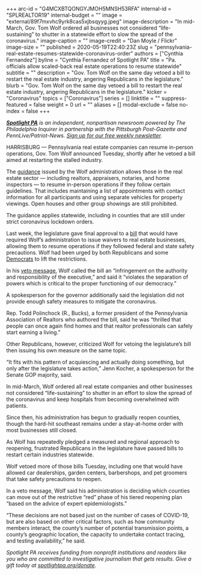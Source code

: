 +++
arc-id = "G4MCXBTQONGYJMOH5MNSH53RFA"
internal-id = "SPLREALTOR19"
internal-budget = ""
image = "external/89f7mxvhc9yrk8cas5xjbsqyyg.jpeg"
image-description = "In mid-March, Gov. Tom Wolf ordered all businesses not considered “life-sustaining” to shutter in a statewide effort to slow the spread of the coronavirus."
image-caption = ""
image-credit = "Dan Moyle / Flickr"
image-size = ""
published = 2020-05-19T22:40:23Z
slug = "pennsylvania-real-estate-resumes-statewide-coronavirus-order"
authors = ["Cynthia Fernandez"]
byline = "Cynthia Fernandez of Spotlight PA"
title = "Pa. officials allow scaled-back real estate operations to resume statewide"
subtitle = ""
description = "Gov. Tom Wolf on the same day vetoed a bill to restart the real estate industry, angering Republicans in the legislature."
blurb = "Gov. Tom Wolf on the same day vetoed a bill to restart the real estate industry, angering Republicans in the legislature."
kicker = "Coronavirus"
topics = ["Coronavirus"]
series = []
linktitle = ""
suppress-featured = false
weight = 0
url = ""
aliases = []
modal-exclude = false
no-index = false
+++

<a href="https://www.spotlightpa.org/"><i><b>Spotlight PA</b></i></a><i> is an independent, nonpartisan newsroom powered by The Philadelphia Inquirer in partnership with the Pittsburgh Post-Gazette and PennLive/Patriot-News. </i><a href="https://www.spotlightpa.org/newsletters"><i>Sign up for our free weekly newsletter</i></a><i>.</i>

HARRISBURG — Pennsylvania real estate companies can resume in-person operations, Gov. Tom Wolf announced Tuesday, shortly after he vetoed a bill aimed at restarting the stalled industry.

The <a href="https://web.archive.org/web/20230117093607/https://www.governor.pa.gov/wp-content/uploads/2020/05/20200519-Real-Estate-Guidance.pdf">guidance</a> issued by the Wolf administration allows those in the real estate sector — including realtors, appraisers, notaries, and home inspectors — to resume in-person operations if they follow certain guidelines. That includes maintaining a list of appointments with contact information for all participants and using separate vehicles for property viewings. Open houses and other group showings are still prohibited.

The guidance applies statewide, including in counties that are still under strict coronavirus lockdown orders.

Last week, the legislature gave final approval to a <a href="https://web.archive.org/20200504002430/https://www.legis.state.pa.us/cfdocs/billinfo/billinfo.cfm?syear=2019&sInd=0&body=H&type=B&bn=2412" target=_blank>bill</a> that would have required Wolf’s administration to issue waivers to real estate businesses, allowing them to resume operations if they followed federal and state safety precautions. Wolf had been urged by both Republicans and some <a href="https://www.pasenate.com/boscola-bill-would-exempt-real-estate-work-from-states-covid-19-restrictions/">Democrats</a> to lift the restrictions.

In his <a href="https://web.archive.org/web/20230117093607/https://www.governor.pa.gov/wp-content/uploads/2020/05/20200519-HB-2412-Veto-Message.pdf">veto message</a>, Wolf called the bill an “infringement on the authority and responsibility of the executive,” and said it “violates the separation of powers which is critical to the proper functioning of our democracy.”

A spokesperson for the governor additionally said the legislation did not provide enough safety measures to mitigate the coronavirus.

<script src="https://www.spotlightpa.org/embed.js" async></script><div data-spl-embed-version="1" data-spl-src="https://www.spotlightpa.org/embeds/donate/"></div>

Rep. Todd Polinchock (R., Bucks), a former president of the Pennsylvania Association of Realtors who authored the bill, said he was “thrilled that people can once again find homes and that realtor professionals can safely start earning a living.”

Other Republicans, however, criticized Wolf for vetoing the legislature’s bill then issuing his own measure on the same topic.

“It fits with his pattern of acquiescing and actually doing something, but only after the legislature takes action,” Jenn Kocher, a spokesperson for the Senate GOP majority, said.

In mid-March, Wolf ordered all real estate companies and other businesses not considered “life-sustaining” to shutter in an effort to slow the spread of the coronavirus and keep hospitals from becoming overwhelmed with patients.

Since then, his administration has begun to gradually reopen counties, though the hard-hit southeast remains under a stay-at-home order with most businesses still closed.

As Wolf has repeatedly pledged a measured and regional approach to reopening, frustrated Republicans in the legislature have passed bills to restart certain industries statewide.

<script src="https://www.spotlightpa.org/embed.js" async></script><div data-spl-embed-version="1" data-spl-src="https://www.spotlightpa.org/embeds/newsletter/"></div>

Wolf vetoed more of those bills Tuesday, including one that would have allowed car dealerships, garden centers, barbershops, and pet groomers that take safety precautions to reopen.

In a veto message, Wolf said his administration is deciding which counties can move out of the restrictive “red” phase of his tiered reopening plan “based on the advice of expert epidemiologists.”

“These decisions are not based just on the number of cases of COVID-19, but are also based on other critical factors, such as how community members interact, the county’s number of potential transmission points, a county’s geographic location, the capacity to undertake contact tracing, and testing availability,” he said.

<i>Spotlight PA receives funding from nonprofit institutions and readers like you who are committed to investigative journalism that gets results. Give a gift today at </i><a href="https://www.spotlightpa.org/donate"><i>spotlightpa.org/donate</i></a><i>.</i>
